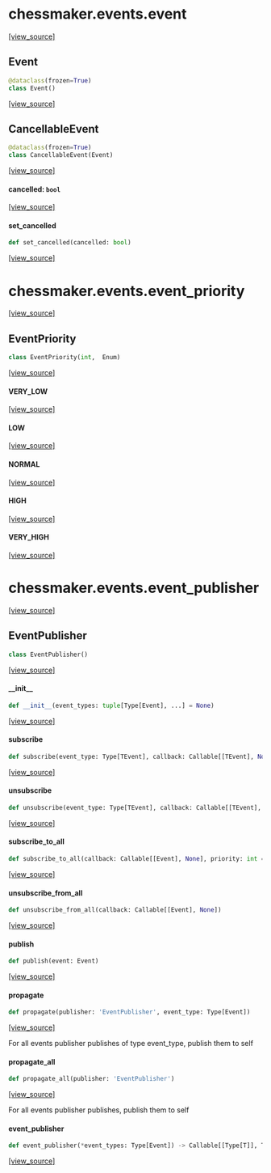 <a id="chessmaker.events.event"></a>

# chessmaker.events.event

[[view_source]](https://github.com/WolfDWyc/ChessMaker/blob/31277ef9b150ef22d5ea0caafe33d2906b6c7f48/chessmaker\events\event.py#L1)

<a id="chessmaker.events.event.Event"></a>

## Event

```python
@dataclass(frozen=True)
class Event()
```

[[view_source]](https://github.com/WolfDWyc/ChessMaker/blob/31277ef9b150ef22d5ea0caafe33d2906b6c7f48/chessmaker\events\event.py#L5)

<a id="chessmaker.events.event.CancellableEvent"></a>

## CancellableEvent

```python
@dataclass(frozen=True)
class CancellableEvent(Event)
```

[[view_source]](https://github.com/WolfDWyc/ChessMaker/blob/31277ef9b150ef22d5ea0caafe33d2906b6c7f48/chessmaker\events\event.py#L10)

<a id="chessmaker.events.event.CancellableEvent.cancelled"></a>

#### cancelled: `bool`

[[view_source]](https://github.com/WolfDWyc/ChessMaker/blob/31277ef9b150ef22d5ea0caafe33d2906b6c7f48/chessmaker\events\event.py#L11)

<a id="chessmaker.events.event.CancellableEvent.set_cancelled"></a>

#### set\_cancelled

```python
def set_cancelled(cancelled: bool)
```

[[view_source]](https://github.com/WolfDWyc/ChessMaker/blob/31277ef9b150ef22d5ea0caafe33d2906b6c7f48/chessmaker\events\event.py#L13)

<a id="chessmaker.events.event_priority"></a>

# chessmaker.events.event\_priority

[[view_source]](https://github.com/WolfDWyc/ChessMaker/blob/31277ef9b150ef22d5ea0caafe33d2906b6c7f48/chessmaker\events\event_priority.py#L1)

<a id="chessmaker.events.event_priority.EventPriority"></a>

## EventPriority

```python
class EventPriority(int,  Enum)
```

[[view_source]](https://github.com/WolfDWyc/ChessMaker/blob/31277ef9b150ef22d5ea0caafe33d2906b6c7f48/chessmaker\events\event_priority.py#L4)

<a id="chessmaker.events.event_priority.EventPriority.VERY_LOW"></a>

#### VERY\_LOW

[[view_source]](https://github.com/WolfDWyc/ChessMaker/blob/31277ef9b150ef22d5ea0caafe33d2906b6c7f48/chessmaker\events\event_priority.py#L5)

<a id="chessmaker.events.event_priority.EventPriority.LOW"></a>

#### LOW

[[view_source]](https://github.com/WolfDWyc/ChessMaker/blob/31277ef9b150ef22d5ea0caafe33d2906b6c7f48/chessmaker\events\event_priority.py#L6)

<a id="chessmaker.events.event_priority.EventPriority.NORMAL"></a>

#### NORMAL

[[view_source]](https://github.com/WolfDWyc/ChessMaker/blob/31277ef9b150ef22d5ea0caafe33d2906b6c7f48/chessmaker\events\event_priority.py#L7)

<a id="chessmaker.events.event_priority.EventPriority.HIGH"></a>

#### HIGH

[[view_source]](https://github.com/WolfDWyc/ChessMaker/blob/31277ef9b150ef22d5ea0caafe33d2906b6c7f48/chessmaker\events\event_priority.py#L8)

<a id="chessmaker.events.event_priority.EventPriority.VERY_HIGH"></a>

#### VERY\_HIGH

[[view_source]](https://github.com/WolfDWyc/ChessMaker/blob/31277ef9b150ef22d5ea0caafe33d2906b6c7f48/chessmaker\events\event_priority.py#L9)

<a id="chessmaker.events.event_publisher"></a>

# chessmaker.events.event\_publisher

[[view_source]](https://github.com/WolfDWyc/ChessMaker/blob/31277ef9b150ef22d5ea0caafe33d2906b6c7f48/chessmaker\events\event_publisher.py#L1)

<a id="chessmaker.events.event_publisher.EventPublisher"></a>

## EventPublisher

```python
class EventPublisher()
```

[[view_source]](https://github.com/WolfDWyc/ChessMaker/blob/31277ef9b150ef22d5ea0caafe33d2906b6c7f48/chessmaker\events\event_publisher.py#L18)

<a id="chessmaker.events.event_publisher.EventPublisher.__init__"></a>

#### \_\_init\_\_

```python
def __init__(event_types: tuple[Type[Event], ...] = None)
```

[[view_source]](https://github.com/WolfDWyc/ChessMaker/blob/31277ef9b150ef22d5ea0caafe33d2906b6c7f48/chessmaker\events\event_publisher.py#L19)

<a id="chessmaker.events.event_publisher.EventPublisher.subscribe"></a>

#### subscribe

```python
def subscribe(event_type: Type[TEvent], callback: Callable[[TEvent], None], priority: int = EventPriority.NORMAL)
```

[[view_source]](https://github.com/WolfDWyc/ChessMaker/blob/31277ef9b150ef22d5ea0caafe33d2906b6c7f48/chessmaker\events\event_publisher.py#L27)

<a id="chessmaker.events.event_publisher.EventPublisher.unsubscribe"></a>

#### unsubscribe

```python
def unsubscribe(event_type: Type[TEvent], callback: Callable[[TEvent], None])
```

[[view_source]](https://github.com/WolfDWyc/ChessMaker/blob/31277ef9b150ef22d5ea0caafe33d2906b6c7f48/chessmaker\events\event_publisher.py#L34)

<a id="chessmaker.events.event_publisher.EventPublisher.subscribe_to_all"></a>

#### subscribe\_to\_all

```python
def subscribe_to_all(callback: Callable[[Event], None], priority: int = EventPriority.NORMAL)
```

[[view_source]](https://github.com/WolfDWyc/ChessMaker/blob/31277ef9b150ef22d5ea0caafe33d2906b6c7f48/chessmaker\events\event_publisher.py#L38)

<a id="chessmaker.events.event_publisher.EventPublisher.unsubscribe_from_all"></a>

#### unsubscribe\_from\_all

```python
def unsubscribe_from_all(callback: Callable[[Event], None])
```

[[view_source]](https://github.com/WolfDWyc/ChessMaker/blob/31277ef9b150ef22d5ea0caafe33d2906b6c7f48/chessmaker\events\event_publisher.py#L42)

<a id="chessmaker.events.event_publisher.EventPublisher.publish"></a>

#### publish

```python
def publish(event: Event)
```

[[view_source]](https://github.com/WolfDWyc/ChessMaker/blob/31277ef9b150ef22d5ea0caafe33d2906b6c7f48/chessmaker\events\event_publisher.py#L46)

<a id="chessmaker.events.event_publisher.EventPublisher.propagate"></a>

#### propagate

```python
def propagate(publisher: 'EventPublisher', event_type: Type[Event])
```

[[view_source]](https://github.com/WolfDWyc/ChessMaker/blob/31277ef9b150ef22d5ea0caafe33d2906b6c7f48/chessmaker\events\event_publisher.py#L50)

For all events publisher publishes of type event_type, publish them to self

<a id="chessmaker.events.event_publisher.EventPublisher.propagate_all"></a>

#### propagate\_all

```python
def propagate_all(publisher: 'EventPublisher')
```

[[view_source]](https://github.com/WolfDWyc/ChessMaker/blob/31277ef9b150ef22d5ea0caafe33d2906b6c7f48/chessmaker\events\event_publisher.py#L58)

For all events publisher publishes, publish them to self

<a id="chessmaker.events.event_publisher.event_publisher"></a>

#### event\_publisher

```python
def event_publisher(*event_types: Type[Event]) -> Callable[[Type[T]], Type[T] | Type[EventPublisher]]
```

[[view_source]](https://github.com/WolfDWyc/ChessMaker/blob/31277ef9b150ef22d5ea0caafe33d2906b6c7f48/chessmaker\events\event_publisher.py#L69)


